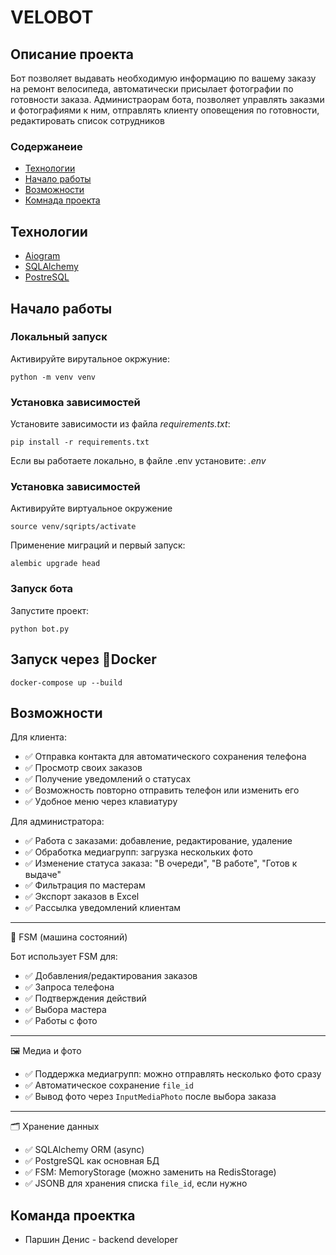 # VELOBOT
## Описание проекта
Бот позволяет выдавать необходимую информацию по вашему заказу на ремонт велосипеда, автоматически присылает фотографии по готовности заказа. Администраорам бота, позволяет управлять заказми и фотографиями к ним, отправлять клиенту оповещения по готовности, редактировать список сотрудников
### Содержанеие

- [Технологии](#tech)
- [Начало работы](#begining)
- [Возможности](#oportunities)
- [Комнада проекта](#team)

## <a name="tech">Технологии</a>

- [Aiogram](https://aiogram.dev/)
- [SQLAlchemy](https://www.sqlalchemy.org/)
- [PostreSQL](https://www.postgresql.org/)

## <a name="begining">Начало работы</a>

### Локальный запуск

Активируйте вирутальное окржуние:

```
python -m venv venv
```

### Установка зависимостей

Установите зависимости из файла *requirements.txt*:

```
pip install -r requirements.txt
```

Если вы работаете локально, в файле .env установите:
*.env*

### Установка зависимостей

Активируйте виртуальное окружение

```
source venv/sqripts/activate
```

Применение миграций и первый запуск:

```
alembic upgrade head
```

### Запуск бота

Запустите проект:

```
python bot.py
```

## Запуск через 🐳Docker

```
docker-compose up --build
```


## <a name="oportunities">Возможности</a>

Для клиента:
- ✅ Отправка контакта для автоматического сохранения телефона
- ✅ Просмотр своих заказов
- ✅ Получение уведомлений о статусах
- ✅ Возможность повторно отправить телефон или изменить его
- ✅ Удобное меню через клавиатуру

Для администратора:
- ✅ Работа с заказами: добавление, редактирование, удаление
- ✅ Обработка медиагрупп: загрузка нескольких фото
- ✅ Изменение статуса заказа: "В очереди", "В работе", "Готов к выдаче"
- ✅ Фильтрация по мастерам
- ✅ Экспорт заказов в Excel
- ✅ Рассылка уведомлений клиентам

---

🔄 FSM (машина состояний)

Бот использует FSM для:
- ✅ Добавления/редактирования заказов
- ✅ Запроса телефона
- ✅ Подтверждения действий
- ✅ Выбора мастера
- ✅ Работы с фото

---

🖼 Медиа и фото

- ✅ Поддержка медиагрупп: можно отправлять несколько фото сразу
- ✅ Автоматическое сохранение `file_id`
- ✅ Вывод фото через `InputMediaPhoto` после выбора заказа

---

🗂 Хранение данных

- ✅ SQLAlchemy ORM (async)
- ✅ PostgreSQL как основная БД
- ✅ FSM: MemoryStorage (можно заменить на RedisStorage)
- ✅ JSONB для хранения списка `file_id`, если нужно

## <a name="team">Команда проектка</a>

- Паршин Денис - backend developer

